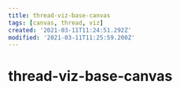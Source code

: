 ```yaml
---
title: thread-viz-base-canvas
tags: [canvas, thread, viz]
created: '2021-03-11T11:24:51.292Z'
modified: '2021-03-11T11:25:59.200Z'
---
```


# thread-viz-base-canvas


